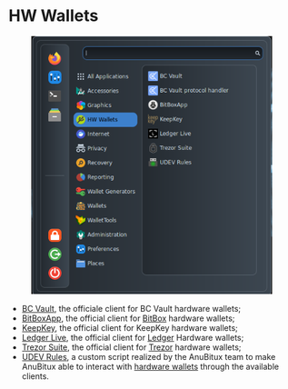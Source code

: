 # HW Wallets

<figure><img src="../../.gitbook/assets/HWWallets.png" alt=""><figcaption></figcaption></figure>

* [BC Vault](https://bc-vault.com/), the officiale client for BC Vault hardware wallets;
* [BitBoxApp](https://github.com/digitalbitbox/bitbox-wallet-app), the official client for [BitBox](https://shiftcrypto.ch/) hardware wallets;
* [KeepKey](https://www.keepkey.com/), the official client for KeepKey hardware wallets;
* [Ledger Live](https://www.ledger.com/ledger-live), the official client for [Ledger](https://www.ledger.com/) Hardware wallets;
* [Trezor Suite](https://suite.trezor.io/), the official client for [Trezor](https://trezor.io/) hardware wallets;
* [UDEV Rules](https://github.com/AnuBitux-project/scripts/blob/main/udev.sh), a custom script realized by the AnuBitux team to make AnuBitux able to interact with [hardware wallets](https://github.com/AnuBitux/udev) through the available clients. &#x20;
